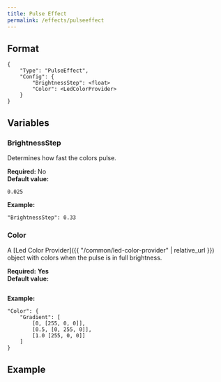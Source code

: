```yaml
---
title: Pulse Effect
permalink: /effects/pulseeffect
---
```


## Format

~~~
{
    "Type": "PulseEffect",
    "Config": {
        "BrightnessStep": <float>
        "Color": <LedColorProvider>
    }
}
~~~

## Variables

### BrightnessStep
<div class="variable-block" markdown="block">

Determines how fast the colors pulse.

**Required:** No<br>
**Default value:**
~~~
0.025
~~~
**Example:**
~~~
"BrightnessStep": 0.33
~~~

</div>

### Color
<div class="variable-block" markdown="block">

A [Led Color Provider]({{ "/common/led-color-provider" | relative_url }}) object with colors when the pulse is in full brightness.

**Required:** **Yes**<br>
**Default value:**
~~~
~~~
**Example:**
~~~
"Color": {
    "Gradient": [
        [0, [255, 0, 0]],
        [0.5, [0, 255, 0]],
        [1.0 [255, 0, 0]]
    ]
}
~~~

</div>

## Example

~~~
~~~